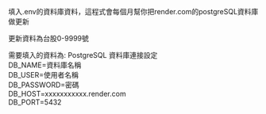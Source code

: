 填入.env的資料庫資料，這程式會每個月幫你把render.com的postgreSQL資料庫做更新

更新資料為台股0-9999號

需要填入的資料為:
PostgreSQL 資料庫連接設定<br/>
DB_NAME=資料庫名稱<br/>
DB_USER=使用者名稱<br/>
DB_PASSWORD=密碼<br/>
DB_HOST=xxxxxxxxxxx.render.com<br/>
DB_PORT=5432<br/>